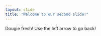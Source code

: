 ```yaml
---
layout: slide
title: "Welcome to our second slide!"
---
```

Dougie fresh!
Use the left arrow to go back!
